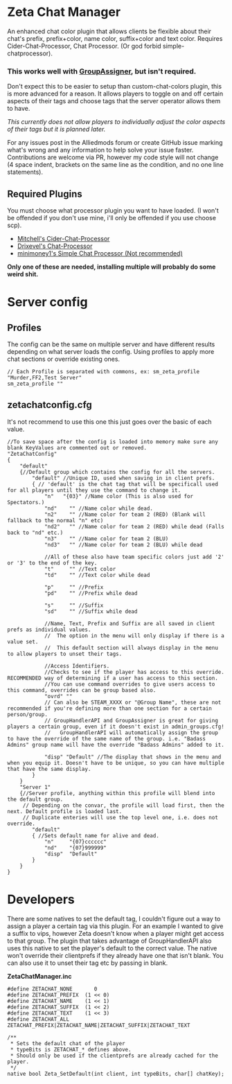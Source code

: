 # Zeta Chat Manager

An enhanced chat color plugin that allows clients be flexible about their chat's prefix, prefix+color, name color, suffix+color and text color. Requires Cider-Chat-Processor, Chat Processor. (Or god forbid simple-chatprocessor).

### This works well with [GroupAssigner](https://forums.alliedmods.net/showthread.php?p=2646768), but isn't required.

Don't expect this to be easier to setup than custom-chat-colors plugin, this is more advanced for a reason. It allows players to toggle on and off certain aspects of their tags and choose tags that the server operator allows them to have. 

*This currently does not allow players to individually adjust the color aspects of their tags but it is planned later.*

For any issues post in the Alliedmods forum or create GitHub issue marking what's wrong and any information to help solve your issue faster.
Contributions are welcome via PR, however my code style will not change (4 space indent, brackets on the same line as the condition, and no one line statements).

## Required Plugins
You must choose what processor plugin you want to have loaded. (I won't be offended if you don't use mine, i'll only be offended if you use choose scp).

* [Mitchell's Cider-Chat-Processor](https://forums.alliedmods.net/showthread.php?p=2646798)
* [Drixevel's Chat-Processor](https://forums.alliedmods.net/showthread.php?p=2448733)
* [minimoney1's Simple Chat Processor (Not recommended)](https://forums.alliedmods.net/showthread.php?p=1820365)

**Only one of these are needed, installing multiple will probably do some weird shit.**

# Server config

## Profiles
The config can be the same on multiple server and have different results depending on what server loads the config. Using profiles to apply more chat sections or override existing ones.
```
// Each Profile is separated with commons, ex: sm_zeta_profile "Murder,FF2,Test Server"
sm_zeta_profile ""
```

## zetachatconfig.cfg
It's not recommend to use this one this just goes over the basic of each value.
```
//To save space after the config is loaded into memory make sure any blank KeyValues are commented out or removed.
"ZetaChatConfig"
{
    "default"
    {//Default group which contains the config for all the servers.
        "default" //Unique ID, used when saving in in client prefs.
        { // 'default' is the chat tag that will be specificall used for all players until they use the command to change it.
            "n"   "{03}" //Name color (This is also used for Spectators.)
            "nd"    "" //Name color while dead.
            "n2"    "" //Name color for team 2 (RED) (Blank will fallback to the normal "n" etc)
            "nd2"   "" //Name color for team 2 (RED) while dead (Falls back to "nd" etc.)
            "n3"    "" //Name color for team 2 (BLU)
            "nd3"   "" //Name color for team 2 (BLU) while dead
            
            //All of these also have team specific colors just add '2' or '3' to the end of the key.
            "t"     "" //Text color
            "td"    "" //Text color while dead

            "p"     "" //Prefix
            "pd"    "" //Prefix while dead

            "s"     "" //Suffix
            "sd"    "" //Suffix while dead

            //Name, Text, Prefix and Suffix are all saved in client prefs as individual values.
            //  The option in the menu will only display if there is a value set.
            //  This default section will always display in the menu to allow players to unset their tags.
            
            //Access Identifiers.
            //Checks to see if the player has access to this override. RECOMMENDED way of determining if a user has access to this section. 
            //You can use command overrides to give users access to this command, overrides can be group based also.
            "ovrd" ""
            // Can also be STEAM_XXXX or "@Group Name", these are not recommended if you're defining more than one section for a certain person/group.
            // GroupHandlerAPI and GroupAssigner is great for giving players a certain group, even if it doesn't exist in admin_groups.cfg!
            //   GroupHandlerAPI will automatically assign the group to have the override of the same name of the group. i.e. "Badass Admins" group name will have the override "Badass Admins" added to it.

            "disp" "Default" //The display that shows in the menu and when you equip it. Doesn't have to be unique, so you can have multiple that have the same display.
        }
    }
    "Server 1"
    {//Server profile, anything within this profile will blend into the default group. 
     // Depending on the convar, the profile will load first, then the next. Default profile is loaded last.
     // Duplicate enteries will use the top level one, i.e. does not override.
        "default"
        { //Sets default name for alive and dead.
            "n"     "{07}cccccc"
            "nd"    "{07}999999"
            "disp"  "Default"
        }
    }
}
```

# Developers

There are some natives to set the default tag, I couldn't figure out a way to assign a player a certain tag via this plugin.
For an example I wanted to give a suffix to vips, however Zeta doesn't know when a player might get access to that group. The plugin that takes advantage of GroupHandlerAPI also uses this native to set the player's default to the correct value. The native won't override their clientprefs if they already have one that isn't blank. You can also use it to unset their tag etc by passing in blank.

**ZetaChatManager.inc**
```
#define ZETACHAT_NONE       0
#define ZETACHAT_PREFIX  (1 << 0)
#define ZETACHAT_NAME    (1 << 1)
#define ZETACHAT_SUFFIX  (1 << 2)
#define ZETACHAT_TEXT    (1 << 3)
#define ZETACHAT_ALL     ZETACHAT_PREFIX|ZETACHAT_NAME|ZETACHAT_SUFFIX|ZETACHAT_TEXT

/**
 * Sets the default chat of the player
 * typeBits is ZETACHAT_* defines above.
 * Should only be used if the clientprefs are already cached for the player.
 */
native bool Zeta_SetDefault(int client, int typeBits, char[] chatKey);
```